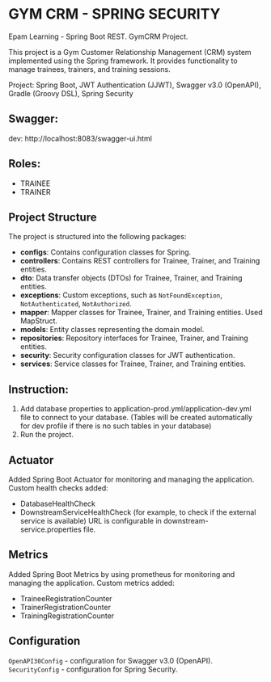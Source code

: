 # GYM CRM - SPRING SECURITY
Epam Learning - Spring Boot REST. GymCRM Project.

This project is a Gym Customer Relationship Management (CRM) system implemented using the Spring framework. It provides functionality to manage trainees, trainers, and training sessions.

Project: Spring Boot, JWT Authentication (JJWT), Swagger v3.0 (OpenAPI), Gradle (Groovy DSL), Spring Security

## Swagger:
dev: http://localhost:8083/swagger-ui.html

## Roles:
- TRAINEE
- TRAINER

## Project Structure

The project is structured into the following packages:

- **configs**: Contains configuration classes for Spring.
- **controllers**: Contains REST controllers for Trainee, Trainer, and Training entities.
- **dto**: Data transfer objects (DTOs) for Trainee, Trainer, and Training entities.
- **exceptions**: Custom exceptions, such as `NotFoundException`, `NotAuthenticated`, `NotAuthorized`.
- **mapper**: Mapper classes for Trainee, Trainer, and Training entities. Used MapStruct.
- **models**: Entity classes representing the domain model.
- **repositories**: Repository interfaces for Trainee, Trainer, and Training entities.
- **security**: Security configuration classes for JWT authentication.
- **services**: Service classes for Trainee, Trainer, and Training entities.

## Instruction:

1. Add database properties to application-prod.yml/application-dev.yml file to connect to your database.
   (Tables will be created automatically for dev profile if there is no such tables in your database)
2. Run the project.

## Actuator
Added Spring Boot Actuator for monitoring and managing the application. Custom health checks added:
- DatabaseHealthCheck
- DownstreamServiceHealthCheck (for example, to check if the external service is available) URL is configurable in downstream-service.properties file.

## Metrics
Added Spring Boot Metrics by using prometheus for monitoring and managing the application. Custom metrics added:
- TraineeRegistrationCounter
- TrainerRegistrationCounter
- TrainingRegistrationCounter

## Configuration
`OpenAPI30Config` - configuration for Swagger v3.0 (OpenAPI).
`SecurityConfig` - configuration for Spring Security.
